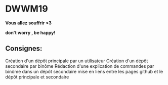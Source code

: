 # DWWM19

**Vous allez souffrir <3**


**don't worry , be happy!**

## Consignes: 

Création d'un dépôt principale par un utilisateur
Création d'un dépôt secondaire par binôme
Rédaction d'une explication de commandes par binôme dans un dépôt secondaire
mise en liens entre les pages github et le dépôt principale et secondaire

